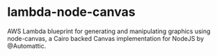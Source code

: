 # lambda-node-canvas
AWS Lambda blueprint for generating and manipulating graphics using node-canvas, a Cairo backed Canvas implementation for NodeJS by @Automattic.
